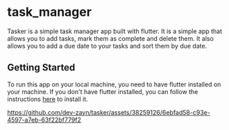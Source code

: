 # task_manager

Tasker is a simple task manager app built with flutter. It is a simple app that allows you to add tasks, mark them as complete and delete them. It also allows you to add a due date to your tasks and sort them by due date.

## Getting Started
To run this app on your local machine, you need to have flutter installed on your machine. If you don't have flutter installed, you can follow the instructions [here](https://flutter.dev/docs/get-started/install) to install it.



https://github.com/dev-zayn/tasker/assets/38259126/6ebfad58-c93e-4597-a7eb-63f22bf779f2

